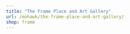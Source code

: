 ```yaml
---
title: "The Frame Place and Art Gallery"
url: /mohawk/the-frame-place-and-art-gallery/
shop: frame
---
```

